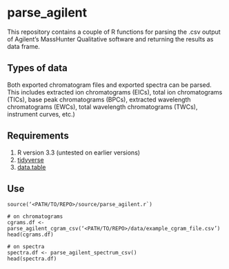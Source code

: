 # parse_agilent
This repository contains a couple of R functions for parsing the .csv output of Agilent’s MassHunter Qualitative software and returning the results as data frame.  

## Types of data

Both exported chromatogram files and exported spectra can be parsed.  This includes extracted ion chromatograms (EICs), total ion chromatograms (TICs), base peak chromatograms (BPCs), extracted wavelength chromatograms (EWCs), total wavelength chromatograms (TWCs), instrument curves, etc.)

## Requirements

1. R version 3.3 (untested on earlier versions)
2. [tidyverse](https://github.com/tidyverse/)
3. [data.table](https://github.com/Rdatatable/data.table)

## Use

```
source(‘<PATH/TO/REPO>/source/parse_agilent.r`)

# on chromatograms
cgrams.df <- parse_agilent_cgram_csv(‘<PATH/TO/REPO>/data/example_cgram_file.csv’)
head(cgrams.df)

# on spectra
spectra.df <- parse_agilent_spectrum_csv()
head(spectra.df)
```
